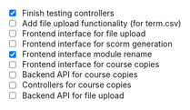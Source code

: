 
- [x] Finish testing controllers
- [ ] Add file upload functionality (for term.csv)
- [ ] Frontend interface for file upload
- [ ] Frontend interface for scorm generation
- [x] Frontend interface module rename
- [ ] Frontend interface for course copies
- [ ] Backend API for course copies
- [ ] Controllers for course copies
- [ ] Backend API for file upload
